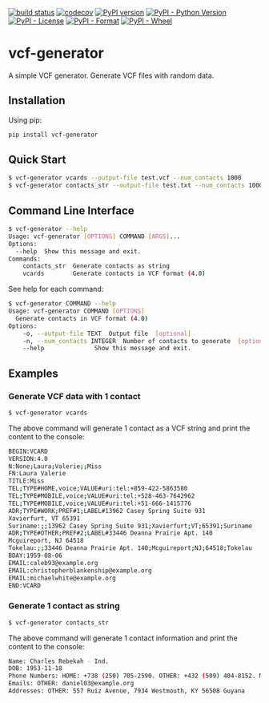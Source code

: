 [![build status](https://github.com/talk2bryan/vcf-generator/actions/workflows/ci.yml/badge.svg)](https://github.com/talk2bryan/vcf-generator/actions/workflows/ci.yml)
[![codecov](https://codecov.io/gh/talk2bryan/vcf-generator/graph/badge.svg?token=IHS7IJ3RPN)](https://codecov.io/gh/talk2bryan/vcf-generator)
[![PyPI version](https://badge.fury.io/py/vcf-generator.svg)](https://badge.fury.io/py/vcf-generator)
[![PyPI - Python Version](https://img.shields.io/pypi/pyversions/vcf-generator)](https://pypi.org/project/vcf-generator/)
[![PyPI - License](https://img.shields.io/pypi/l/vcf-generator)](https://pypi.org/project/vcf-generator/)
[![PyPI - Format](https://img.shields.io/pypi/format/vcf-generator)](https://pypi.org/project/vcf-generator/)
[![PyPI - Wheel](https://img.shields.io/pypi/wheel/vcf-generator)](https://pypi.org/project/vcf-generator/)

# vcf-generator

A simple VCF generator. Generate VCF files with random data.

## Installation
Using pip:
```bash
pip install vcf-generator
```
## Quick Start
```bash
$ vcf-generator vcards --output-file test.vcf --num_contacts 1000
$ vcf-generator contacts_str --output-file test.txt --num_contacts 1000
```

## Command Line Interface
```bash
$ vcf-generator --help
Usage: vcf-generator [OPTIONS] COMMAND [ARGS]...
Options:
  --help  Show this message and exit.
Commands:
    contacts_str  Generate contacts as string
    vcards        Generate contacts in VCF format (4.0)
```

See help for each command:

```bash
$ vcf-generator COMMAND --help
Usage: vcf-generator COMMAND [OPTIONS]
  Generate contacts in VCF format (4.0)
Options:
    -o, --output-file TEXT  Output file  [optional]
    -n, --num_contacts INTEGER  Number of contacts to generate  [optional]
    --help              Show this message and exit.
```


## Examples
### Generate VCF data with 1 contact
```bash
$ vcf-generator vcards
```

The above command will generate 1 contact as a VCF string and print the content to the console:

```bash
BEGIN:VCARD
VERSION:4.0
N:None;Laura;Valerie;;Miss
FN:Laura Valerie
TITLE:Miss
TEL;TYPE#HOME,voice;VALUE#uri:tel:+859-422-5863580
TEL;TYPE#MOBILE,voice;VALUE#uri:tel:+528-463-7642962
TEL;TYPE#MOBILE,voice;VALUE#uri:tel:+51-666-1415776
ADR;TYPE#WORK;PREF#1;LABEL#13962 Casey Spring Suite 931
Xavierfurt, VT 65391
Suriname:;;13962 Casey Spring Suite 931;Xavierfurt;VT;65391;Suriname
ADR;TYPE#OTHER;PREF#2;LABEL#33446 Deanna Prairie Apt. 140
Mcguireport, NJ 64518
Tokelau:;;33446 Deanna Prairie Apt. 140;Mcguireport;NJ;64518;Tokelau
BDAY:1959-08-06
EMAIL:caleb93@example.org
EMAIL:christopherblankenship@example.org
EMAIL:michaelwhite@example.org
END:VCARD
```

### Generate 1 contact as string
```bash
$ vcf-generator contacts_str
```

The above command will generate 1 contact information and print the content to the console:

```bash
Name: Charles Rebekah - Ind.
DOB: 1953-11-18
Phone Numbers: HOME: +738 (250) 705-2590. OTHER: +432 (509) 404-8152. MOBILE: +601 (647) 746-1060
Emails: OTHER: daniel03@example.org
Addresses: OTHER: 557 Ruiz Avenue, 7934 Westmouth, KY 56508 Guyana
```
